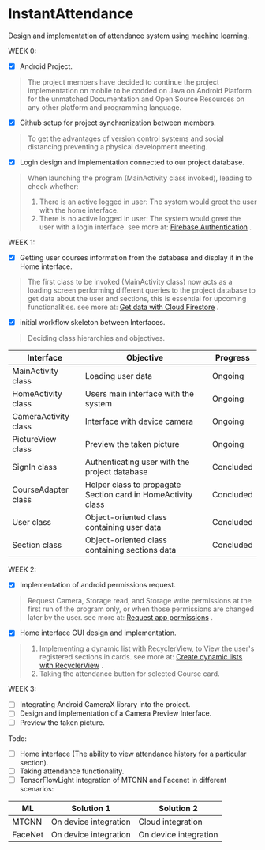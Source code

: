 # InstantAttendance
Design and implementation of attendance system using machine learning.


WEEK 0:
- [x] Android Project.
> The project members have decided to continue the project implementation on mobile to be codded on Java on Android Platform for the unmatched Documentation and Open Source Resources on any other platform and programming language.

- [x] Github setup for project synchronization between members.
> To get the advantages of version control systems and social distancing preventing a physical development meeting.

- [x] Login design and implementation connected to our project database.
> When launching the program (MainActivity class invoked), leading to check whether: 
> 1. There is an active logged in user: The system would greet the user with the home interface. 
> 2. There is no active logged in user: The system would greet the user with a login interface.
see more at: [Firebase Authentication](https://firebase.google.com/docs/auth) .

WEEK 1:
- [x] Getting user courses information from the database and display it in the Home interface.
> The first class to be invoked (MainActivity class) now acts as a loading screen performing different queries to the project database to get data about the user and sections, this is essential for upcoming functionalities.
see more at: [Get data with Cloud Firestore](https://firebase.google.com/docs/firestore/query-data/get-data) .

- [x] initial workflow skeleton between Interfaces.
> Deciding class hierarchies and objectives.

| Interface | Objective | Progress |
| --- | --- | --- |
| MainActivity class | Loading user data | Ongoing |
| HomeActivity class | Users main interface with the system | Ongoing |
| CameraActivity class | Interface with device camera | Ongoing |
| PictureView class | Preview the taken picture | Ongoing |
| SignIn class | Authenticating user with the project database | Concluded |
| CourseAdapter class | Helper class to propagate Section card in HomeActivity class | Concluded |
| User class | Object-oriented class containing user data | Concluded |
| Section class | Object-oriented class containing sections data | Concluded |

WEEK 2:
- [x] Implementation of android permissions request.
 > Request Camera, Storage read, and Storage write permissions at the first run of the program only, or when those permissions are changed later by the user.
 see more at: [Request app permissions](https://developer.android.com/training/permissions/requesting) .
 
- [x] Home interface GUI design and implementation.
> 1. Implementing a dynamic list with RecyclerView, to View the user's registered sections in cards. see more at: [Create dynamic lists with RecyclerView](https://developer.android.com/guide/topics/ui/layout/recyclerview) .
> 2. Taking the attendance button for selected Course card. 

WEEK 3:
- [ ] Integrating Android CameraX library into the project.
- [ ] Design and implementation of a Camera Preview Interface.
- [ ] Preview the taken picture.

Todo:
- [ ] Home interface (The ability to view attendance history for a particular section).
- [ ] Taking attendance functionality.
- [ ] TensorFlowLight integration of MTCNN and Facenet in different scenarios:

| ML | Solution 1 | Solution 2 |
| --- | --- | --- |
| MTCNN | On device integration | Cloud integration |
| FaceNet | On device integration | On device integration |


